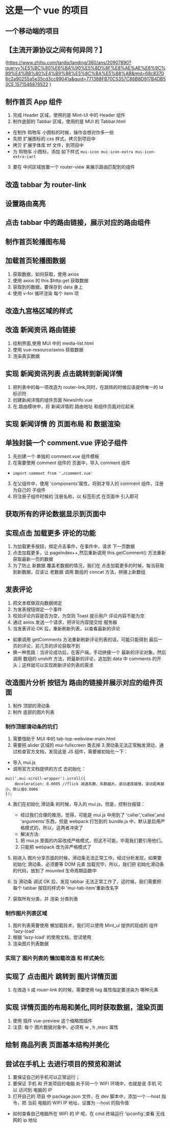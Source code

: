 # 这是一个 vue 的项目

## 一个移动端的项目

## 【主流开源协议之间有何异同？】

(https://www.zhihu.com/tardis/landing/360/ans/20907890?query=%E5%BC%80%E6%BA%90%E5%8D%8F%E8%AE%AE%E6%9C%89%E4%BB%80%E4%B9%88%E5%8C%BA%E5%88%AB&mid=68c83706c2a90255a5e35cd3cc89041a&guid=771388FB70C5357C86B8D917B4DB53CE.1571546878522
)

## 制作首页 App 组件

1. 完成 Header 区域，使用的是 Mint-UI 中的 Header 组件
2. 制作底部的 Tabbar 区域，使用的是 MUI 的 Tabbar.html

- 在制作 购物车 小图标的时候，操作会想对你多一些
- 先把 扩展图标的 css 样式，拷贝到项目中
- 拷贝 扩展字体库 ttf 文件，到项目中
- 为 购物车 小图标，添加 如下样式 `mui-icon mui-icon-extra mui-icon-extra-cart`

3. 要在 中间区域放置一个 router-view 来展示路由匹配到的组件

## 改造 tabbar 为 router-link

## 设置路由高亮

## 点击 tabbar 中的路由链接，展示对应的路由组件

## 制作首页轮播图布局

## 加载首页轮播图数据

1. 获取数据，如何获取，使用 axios
2. 使用 axios 的 this.\$http.get 获取数据
3. 获取到的数据，要保存到 data 身上
4. 使用 v-for 循环渲染 每个 item 项

## 改造九宫格区域的样式

## 改造 新闻资讯 路由链接

1. 绘制界面,使用 MUI 中的 media-list.html
2. 使用 vue-resource/axios 获取数据
3. 渲染真实数据

## 实现 新闻资讯列表 点击跳转到新闻详情

1. 把列表中的每一项改造为 router-link,同时，在跳转的时候应该提供唯一的 Id 标识符
2. 创建新闻详情的组件页面 NewsInfo.vue
3. 在 路由模块中，将 新闻详情的 路由地址 和组件页面对应起来

## 实现 新闻详情 的 页面布局 和 数据渲染

## 单独封装一个 comment.vue 评论子组件

1. 先创建一个 单独的 comment.vue 组件模板
2. 在需要使用 comment 组件的 页面中，导入 comment 组件

- `import comment from './comment.vue'`

3. 在父组件中，使用 'components'属性，将刚才导入的 comment 组件，注册为自己的 子组件
4. 将注册子组件时候的 注册名称，以 标签形式 在页面中 引入即可

## 获取所有的评论数据显示到页面中

## 实现点击 加载更多 评论的功能

1. 为加载更多按钮，绑定点击事件，在事件中，请求 下一页数据
2. 点击加载更多，让 pageIndex++,然后重新调用 this.getComment() 方法重新获取最新一页的数据
3. 为了防止 新数据 覆盖老数据的情况，我们在 点击加载更多的时候，每当获取到新数据，应该让 老数据 调用 数组的 concat 方法，拼接上新数组

## 发表评论

1. 把文本框做双向数据绑定
2. 为发表按钮绑定一个事件
3. 校验评论内容是否为空，为空则 Toast 提示用户 评论内容不能为空
4. 通过 axios 发送一个请求，把评论内容提交给 服务器
5. 当发表评论 OK 后，重新刷新列表，以查看最新的评论

- 如果调用 getComments 方法重新刷新评论列表的话，可能只能得到 最后一页的评论，前几页的评论获取不到
- 换一种思路：当评论成功后，在客户端，手动拼接一个 最新的评论对象，然后调用 数组的 unshift 方法，把最新的评论，追加到 data 中 comments 的开头；这样就可以实现刷新评论列表的需求

## 改造图片分析 按钮为 路由的链接并展示对应的组件页面

1. 制作 顶部的滑动条
2. 制作 底部的图片列表

### 制作顶部滑动条的坑们

1.  需要借助于 MUI 中的 tab-top-webview-main.html
2.  需要把 alider 区域的 mui-fullscreen 类去掉 3.滑动条无法正常触发滑动，通过检查官方文档，发现这是 JS 组件，需要被初始化一下：

- 导入 mui.js
- 调用官方文档提供的方式 去初始化：

```
mui('.mui-scroll-wrapper').scroll({
	deceleration: 0.0005 //flick 减速系数，系数越大，滚动速度越慢，滚动距离越小，默认值0.0006
});
```

4. 我们在初始化 滑动条 的时候，导入的 mui.js，但是，控制台报错：

   - 经过我们合理的推测，觉得，可能是 mui.js 中用到了 'caller','callee',and 'arguments'东西，但是 webpack 打包到的 bundle.js 中，默认是启用严格模式的，所以，这两者冲突了

   * 解决方法:

   1. 把 mui.js 里面的内容改成严格模式，但这不可能，毕竟我们要引用他们。
   2. 只能把 webpack 改为非严格模式了

5. 刚进入 图片分享页面的时候，滑动条无法正常工作，经过分析发现，如果要 初始化 滑动条，必须要等 DOM 元素 加载完毕，所以，我们把 初始化滑动条 的代码，放到了 mounted 生命周期函数中

6. 当 滑动条 调试 OK 后，发现 tabbar 无法正常工作了，这时候，我们需要把 每个 tabbar 按钮的样式中 'mui-tab-item'重新改名字
7. 获取所有分类，并 渲染 分类列表

### 制作图片列表区域

1. 图片列表需要使用 懒加载技术，我们可以使用 Mint_ui 提供的现成的 组件 'lazy-load'
2. 根据 'lazy-load' 的使用文档，尝试使用
3. 渲染图片列表数据

### 实现了 图片列表的 懒加载改造 和 样式美化

## 实现了 点击图片 跳转到 图片详情页面

1. 在改造 li 成 rouer-link 的时候，需要使用 tag 属性指定要渲染为 哪种元素

## 实现 详情页面的布局和美化,同时获取数据，渲染页面

1. 使用 插件 vue-preview 这个缩略图插件
2. 注意: 每个 图片数据对象中，必须有 w , h ,msrc 属性

## 绘制 商品列表 页面基本结构并美化

## 尝试在手机上 去进行项目的预览和测试

1. 要保证自己的手机可以正常运行；
2. 要保证 手机 和 开发项目的电脑 处于同一个 WIFI 环境中，也就是说 手机 可以 访问到 电脑的 IP
3. 打开自己的 项目 中 package.json 文件，在 dev 脚本中，添加一个 --host 指令，把 当前 电脑的 WIFI IP 地址，设置为 --host 的指令值

- 如何查看自己电脑所在 WIFI 的 IP 呢，在 cmd 终端运行 'ipconfig',查看 无线网的 ip 地址
